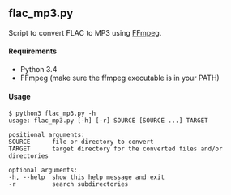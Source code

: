 flac_mp3.py
-----------

Script to convert FLAC to MP3 using [FFmpeg][1].

[1]: https://www.ffmpeg.org/


#### Requirements

* Python 3.4
* FFmpeg (make sure the ffmpeg executable is in your PATH)


#### Usage

    $ python3 flac_mp3.py -h
    usage: flac_mp3.py [-h] [-r] SOURCE [SOURCE ...] TARGET

    positional arguments:
    SOURCE      file or directory to convert
    TARGET      target directory for the converted files and/or directories

    optional arguments:
    -h, --help  show this help message and exit
    -r          search subdirectories
